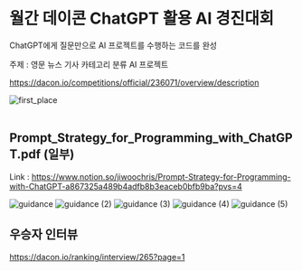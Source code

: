 # 월간 데이콘 ChatGPT 활용 AI 경진대회

ChatGPT에게 질문만으로 AI 프로젝트를 수행하는 코드를 완성

주제 : 영문 뉴스 기사 카테고리 분류 AI 프로젝트

https://dacon.io/competitions/official/236071/overview/description


![first_place](https://user-images.githubusercontent.com/83687471/234345296-400f40bd-6cba-46c8-b15e-44c52ada8e47.png)
<br>
<br>

## Prompt_Strategy_for_Programming_with_ChatGPT.pdf (일부)

Link : https://www.notion.so/jiwoochris/Prompt-Strategy-for-Programming-with-ChatGPT-a867325a489b4adfb8b3eaceb0bfb9ba?pvs=4

![guidance](https://github.com/juicyjung/Coding-With_ChatGPT-Guidance/assets/83687471/9885d9d6-5cc7-4130-8f01-7d27cef6fa6f)
![guidance (2)](https://user-images.githubusercontent.com/83687471/234352704-ba317106-57c6-4817-9225-3482e83f0ae5.jpg)
![guidance (3)](https://user-images.githubusercontent.com/83687471/234352710-a93efa65-9ce1-4efc-89fc-6676ee1df70f.jpg)
![guidance (4)](https://user-images.githubusercontent.com/83687471/234352714-1729dcb4-e92e-404f-b3c1-ac69499cbf33.jpg)
![guidance (5)](https://user-images.githubusercontent.com/83687471/234352718-d942204a-c3f0-4682-a28a-69d9ea48bb41.jpg)


## 우승자 인터뷰

https://dacon.io/ranking/interview/265?page=1
